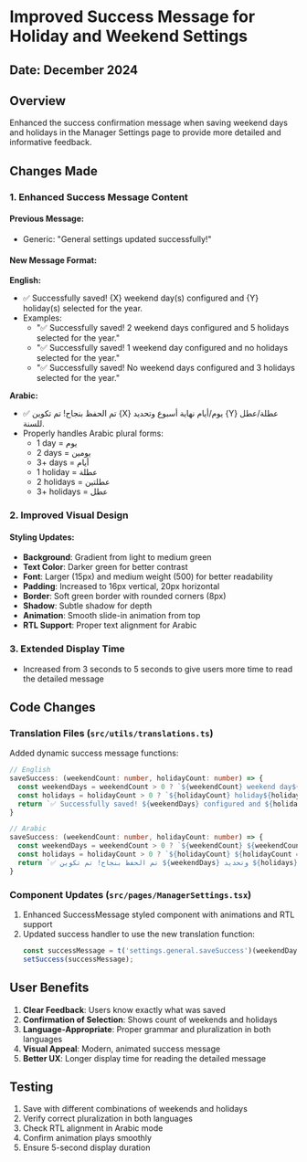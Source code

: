 # Improved Success Message for Holiday and Weekend Settings

## Date: December 2024

## Overview
Enhanced the success confirmation message when saving weekend days and holidays in the Manager Settings page to provide more detailed and informative feedback.

## Changes Made

### 1. Enhanced Success Message Content

#### Previous Message:
- Generic: "General settings updated successfully!"

#### New Message Format:
**English:**
- ✅ Successfully saved! {X} weekend day(s) configured and {Y} holiday(s) selected for the year.
- Examples:
  - "✅ Successfully saved! 2 weekend days configured and 5 holidays selected for the year."
  - "✅ Successfully saved! 1 weekend day configured and no holidays selected for the year."
  - "✅ Successfully saved! No weekend days configured and 3 holidays selected for the year."

**Arabic:**
- ✅ تم الحفظ بنجاح! تم تكوين {X} يوم/أيام نهاية أسبوع وتحديد {Y} عطلة/عطل للسنة.
- Properly handles Arabic plural forms:
  - 1 day = يوم
  - 2 days = يومين  
  - 3+ days = أيام
  - 1 holiday = عطلة
  - 2 holidays = عطلتين
  - 3+ holidays = عطل

### 2. Improved Visual Design

#### Styling Updates:
- **Background**: Gradient from light to medium green
- **Text Color**: Darker green for better contrast
- **Font**: Larger (15px) and medium weight (500) for better readability
- **Padding**: Increased to 16px vertical, 20px horizontal
- **Border**: Soft green border with rounded corners (8px)
- **Shadow**: Subtle shadow for depth
- **Animation**: Smooth slide-in animation from top
- **RTL Support**: Proper text alignment for Arabic

### 3. Extended Display Time
- Increased from 3 seconds to 5 seconds to give users more time to read the detailed message

## Code Changes

### Translation Files (`src/utils/translations.ts`)
Added dynamic success message functions:
```typescript
// English
saveSuccess: (weekendCount: number, holidayCount: number) => {
  const weekendDays = weekendCount > 0 ? `${weekendCount} weekend day${weekendCount !== 1 ? 's' : ''}` : 'No weekend days';
  const holidays = holidayCount > 0 ? `${holidayCount} holiday${holidayCount !== 1 ? 's' : ''}` : 'no holidays';
  return `✅ Successfully saved! ${weekendDays} configured and ${holidays} selected for the year.`;
}

// Arabic
saveSuccess: (weekendCount: number, holidayCount: number) => {
  const weekendDays = weekendCount > 0 ? `${weekendCount} ${weekendCount === 1 ? 'يوم' : weekendCount === 2 ? 'يومين' : 'أيام'} نهاية أسبوع` : 'بدون أيام نهاية أسبوع';
  const holidays = holidayCount > 0 ? `${holidayCount} ${holidayCount === 1 ? 'عطلة' : holidayCount === 2 ? 'عطلتين' : 'عطل'}` : 'بدون عطل';
  return `✅ تم الحفظ بنجاح! تم تكوين ${weekendDays} وتحديد ${holidays} للسنة.`;
}
```

### Component Updates (`src/pages/ManagerSettings.tsx`)
1. Enhanced SuccessMessage styled component with animations and RTL support
2. Updated success handler to use the new translation function:
   ```typescript
   const successMessage = t('settings.general.saveSuccess')(weekendDays.length, selectedHolidays.length);
   setSuccess(successMessage);
   ```

## User Benefits

1. **Clear Feedback**: Users know exactly what was saved
2. **Confirmation of Selection**: Shows count of weekends and holidays
3. **Language-Appropriate**: Proper grammar and pluralization in both languages
4. **Visual Appeal**: Modern, animated success message
5. **Better UX**: Longer display time for reading the detailed message

## Testing
1. Save with different combinations of weekends and holidays
2. Verify correct pluralization in both languages
3. Check RTL alignment in Arabic mode
4. Confirm animation plays smoothly
5. Ensure 5-second display duration 